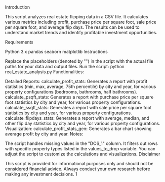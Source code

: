 Introduction

This script analyzes real estate flipping data in a CSV file. It calculates various metrics including profit, purchase price per square foot, sale price per square foot, and average flip days. The results can be used to understand market trends and identify profitable investment opportunities.

Requirements

Python 3.x
pandas
seaborn
matplotlib
Instructions

Replace the placeholders (denoted by "") in the script with the actual file paths for your data and output files.
Run the script: python real_estate_analysis.py
Functionalities:

Detailed Reports:
calculate_profit_stats: Generates a report with profit statistics (min, max, average, 75th percentile) by city and year, for various property configurations (bedrooms, bathrooms, half bathrooms).
calculate_psqft_stats: Generates a report with purchase price per square foot statistics by city and year, for various property configurations.
calculate_ssqft_stats: Generates a report with sale price per square foot statistics by city and year, for various property configurations.
calculate_flipdays_stats: Generates a report with average, median, and other flip day statistics by city and year, for various property configurations.
Visualization:
calculate_profit_stats_gen: Generates a bar chart showing average profit by city and year.
Notes:

The script handles missing values in the "DOS_1" column.
It filters out rows with specific property types listed in the values_to_drop variable.
You can adjust the script to customize the calculations and visualizations.
Disclaimer

This script is provided for informational purposes only and should not be considered financial advice. Always conduct your own research before making any investment decisions. 1 
